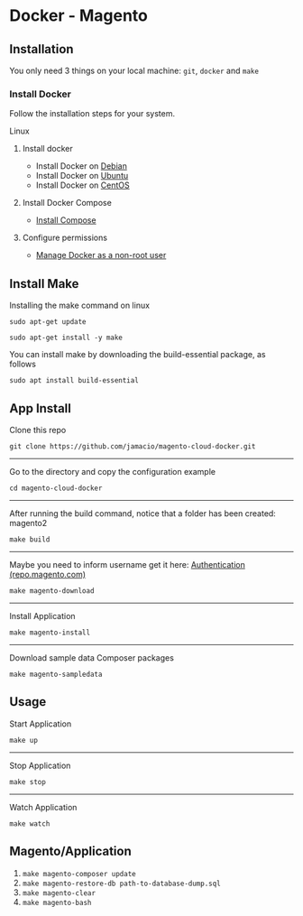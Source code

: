 # Docker - Magento


## Installation

You only need 3 things on your local machine: `git`, `docker` and `make`

### Install Docker

Follow the installation steps for your system.



	
<summary>Linux</summary>
	
1. Install docker

	* Install Docker on [Debian](https://docs.docker.com/engine/installation/linux/docker-ce/debian/)
	* Install Docker on [Ubuntu](https://docs.docker.com/engine/installation/linux/docker-ce/ubuntu/)
	* Install Docker on [CentOS](https://docs.docker.com/engine/installation/linux/docker-ce/centos/)

2. Install Docker Compose
	*  [Install Compose](https://docs.docker.com/compose/install/)

3. Configure permissions
	
	* [Manage Docker as a non-root user](https://docs.docker.com/install/linux/linux-postinstall/)


## Install Make
Installing the make command on linux

```
sudo apt-get update 
```

```
sudo apt-get install -y make
```

You can install make by downloading the build-essential package, as follows 
```
sudo apt install build-essential
```


## App Install
Clone this repo
```
git clone https://github.com/jamacio/magento-cloud-docker.git
```
---
Go to the directory and copy the configuration example
```
cd magento-cloud-docker
```
---
After running the build command, notice that a folder has been created: magento2
```
make build
```
---
Maybe you need to inform username get it here: [Authentication (repo.magento.com)](https://marketplace.magento.com/customer/accessKeys/)

```
make magento-download
```
---
Install Application
```
make magento-install
```
---
Download sample data Composer packages
```
make magento-sampledata
```

## Usage
Start Application
```
make up
```
---
Stop Application
```
make stop
```
---
Watch Application
```
make watch
```



## Magento/Application

1. ``
make magento-composer update
``
2. ``
make magento-restore-db path-to-database-dump.sql
``
3. ``
make magento-clear
``
4. ``
make magento-bash
``
